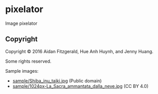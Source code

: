 # pixelator
Image pixelator

## Copyright
Copyright &copy; 2016 Aidan Fitzgerald, Hue Anh Huynh, and Jenny Huang.

Some rights reserved.

Sample images:
- [sample/Shiba_inu_taiki.jpg](https://commons.wikimedia.org/wiki/File:Shiba_inu_taiki.jpg) (Public domain)
- [sample/1024px-La_Sacra_ammantata_dalla_neve.jpg](https://commons.wikimedia.org/wiki/File:La_Sacra_ammantata_dalla_neve.jpg) (CC BY 4.0)
